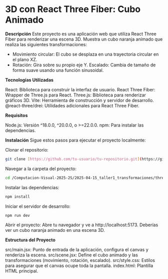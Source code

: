 
# 3D con React Three Fiber: Cubo Animado

**Descripción**
Este proyecto es una aplicación web que utiliza React Three Fiber para renderizar una escena 3D. Muestra un cubo naranja animado que realiza las siguientes transformaciones:

* Movimiento circular: El cubo se desplaza en una trayectoria circular en el plano XZ.
* Rotación: Gira sobre su propio eje Y.
Escalado: Cambia de tamaño de forma suave usando una función sinusoidal.

**Tecnologías Utilizadas**

React: Biblioteca para construir la interfaz de usuario.
React Three Fiber: Wrapper de Three.js para React.
Three.js: Biblioteca para renderizar gráficos 3D.
Vite: Herramienta de construcción y servidor de desarrollo.
@react-three/drei: Utilidades adicionales para React Three Fiber.

**Requisitos**

Node.js: Versión ^18.0.0, ^20.0.0, o >=22.0.0.
npm: Para instalar las dependencias.

**Instalación**
Sigue estos pasos para ejecutar el proyecto localmente:

Clonar el repositorio:
```bash
git clone [https://github.com/tu-usuario/tu-repositorio.git](https://github.com/GabrielaGuzmanR/Computacion-Visual-2025-2S.git)
```

Navegar a la carpeta del proyecto:
```bash
cd /Computacion-Visual-2025-2S/2025-04-15_taller1_transformaciones/threejs
```

Instalar las dependencias:
```bash
npm install
```

Iniciar el servidor de desarrollo:
```bash
npm run dev
```

Abrir el proyecto: Abre tu navegador y ve a http://localhost:5173. Deberías ver un cubo naranja animado en una escena 3D.


**Estructura del Proyecto**

src/main.jsx: Punto de entrada de la aplicación, configura el canvas y renderiza la escena.
src/scene.jsx: Define el cubo animado y las transformaciones (movimiento, rotación, escalado).
src/style.css: Estilos para asegurar que el canvas ocupe toda la pantalla.
index.html: Plantilla HTML principal.
